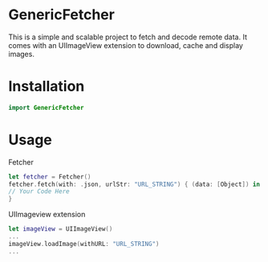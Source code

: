 # GenericFetcher

This is a simple and scalable project to fetch and decode remote data. It comes with an UIImageView extension to download, cache and display images.

# Installation

```swift
import GenericFetcher
```

# Usage

Fetcher
```swift
let fetcher = Fetcher()
fetcher.fetch(with: .json, urlStr: "URL_STRING") { (data: [Object]) in
// Your Code Here
}
```

UIImageview extension
```swift
let imageView = UIImageView()
...
imageView.loadImage(withURL: "URL_STRING")
...
```